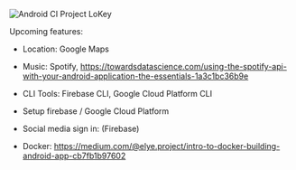 ![Android CI](https://github.com/Anthony-Haslett/LoKey/workflows/Android%20CI/badge.svg)
Project LoKey

Upcoming features:
- Location: Google Maps
- Music: Spotify, https://towardsdatascience.com/using-the-spotify-api-with-your-android-application-the-essentials-1a3c1bc36b9e

- CLI Tools: Firebase CLI, Google Cloud Platform CLI

- Setup firebase / Google Cloud Platform
- Social media sign in: (Firebase)
- Docker: https://medium.com/@elye.project/intro-to-docker-building-android-app-cb7fb1b97602
